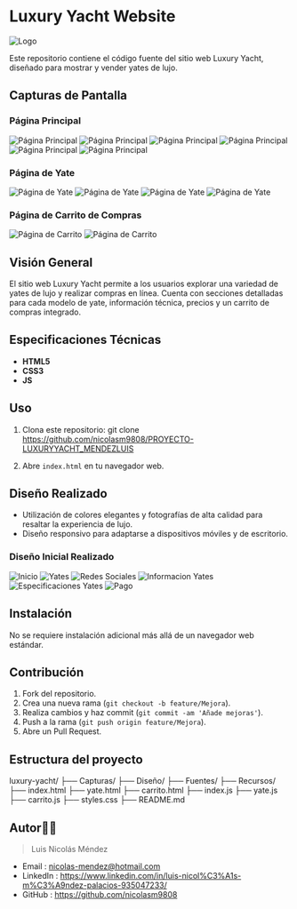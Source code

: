 # Luxury Yacht Website

![Logo](Recursos/Logo-blanco-transparente.png)

Este repositorio contiene el código fuente del sitio web Luxury Yacht, diseñado para mostrar y vender yates de lujo.

## Capturas de Pantalla

### Página Principal
![Página Principal](Capturas/PaginaInicio.JPG)
![Página Principal](Capturas/PaginaInicio-Yates.JPG)
![Página Principal](Capturas/PaginaInicio-RedesSociales.JPG)
![Página Principal](Capturas/PaginaInicioEscritorio.png)
![Página Principal](Capturas/PaginaInicioEscritorio2.png)
![Página Principal](Capturas/PaginaInicioEscritorio3.png)

### Página de Yate
![Página de Yate](Capturas/EspecificacionesYate.JPG)
![Página de Yate](Capturas/PrecioYate.JPG)
![Página de Yate](Capturas/PaginaYatesEscritorio1.png)
![Página de Yate](Capturas/PaginaYatesEscritorio2.png)

### Página de Carrito de Compras
![Página de Carrito](Capturas/PaginaPago.JPG)
![Página de Carrito](Capturas/PaginaCarritoEscritorio.png)

## Visión General

El sitio web Luxury Yacht permite a los usuarios explorar una variedad de yates de lujo y realizar compras en línea. Cuenta con secciones detalladas para cada modelo de yate, información técnica, precios y un carrito de compras integrado.

## Especificaciones Técnicas

- **HTML5**
- **CSS3**
- **JS**

## Uso

1. Clona este repositorio:
git clone https://github.com/nicolasm9808/PROYECTO-LUXURYYACHT_MENDEZLUIS

2. Abre `index.html` en tu navegador web.

## Diseño Realizado

- Utilización de colores elegantes y fotografías de alta calidad para resaltar la experiencia de lujo.
- Diseño responsivo para adaptarse a dispositivos móviles y de escritorio.

### Diseño Inicial Realizado
![Inicio](Diseño/Inicio.png)
![Yates](Diseño/Yates.png)
![Redes Sociales](Diseño/RedesSociales.png)
![Informacion Yates](Diseño/InformacionYates.png)
![Especificaciones Yates](Diseño/Especificaciones.png)
![Pago](Diseño/Pago.png)

## Instalación

No se requiere instalación adicional más allá de un navegador web estándar.

## Contribución

1. Fork del repositorio.
2. Crea una nueva rama (`git checkout -b feature/Mejora`).
3. Realiza cambios y haz commit (`git commit -am 'Añade mejoras'`).
4. Push a la rama (`git push origin feature/Mejora`).
5. Abre un Pull Request.

## Estructura del proyecto
luxury-yacht/
├── Capturas/
├── Diseño/
├── Fuentes/
├── Recursos/
├── index.html
├── yate.html
├── carrito.html
├── index.js
├── yate.js
├── carrito.js
├── styles.css
├── README.md

## Autor👨‍💻

> Luis Nicolás Méndez
- Email : 		nicolas-mendez@hotmail.com
- LinkedIn : 	https://www.linkedin.com/in/luis-nicol%C3%A1s-m%C3%A9ndez-palacios-935047233/
- GitHub :		https://github.com/nicolasm9808